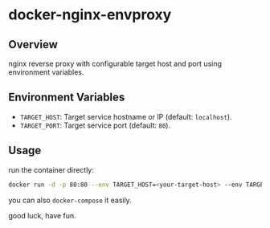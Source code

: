 # docker-nginx-envproxy

## Overview
nginx reverse proxy with configurable target host and port using environment variables.

## Environment Variables
- `TARGET_HOST`: Target service hostname or IP (default: `localhost`).
- `TARGET_PORT`: Target service port (default: `80`).

## Usage
run the container directly:
```bash
docker run -d -p 80:80 --env TARGET_HOST=<your-target-host> --env TARGET_PORT=<your-target-port> ghcr.io/dancemore/dancemore/docker-nginx-envproxy:latest
```

you can also `docker-compose` it easily.

good luck, have fun.
